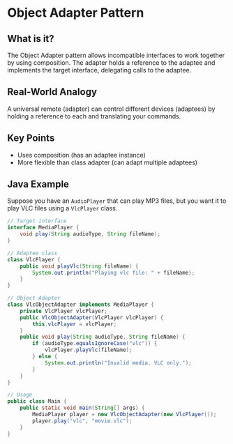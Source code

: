 # Object Adapter Pattern

## What is it?

The Object Adapter pattern allows incompatible interfaces to work together by using composition. The adapter holds a reference to the adaptee and implements the target interface, delegating calls to the adaptee.

## Real-World Analogy

A universal remote (adapter) can control different devices (adaptees) by holding a reference to each and translating your commands.

## Key Points

- Uses composition (has an adaptee instance)
- More flexible than class adapter (can adapt multiple adaptees)

## Java Example

Suppose you have an `AudioPlayer` that can play MP3 files, but you want it to play VLC files using a `VlcPlayer` class.

```java
// Target interface
interface MediaPlayer {
    void play(String audioType, String fileName);
}

// Adaptee class
class VlcPlayer {
    public void playVlc(String fileName) {
        System.out.println("Playing vlc file: " + fileName);
    }
}

// Object Adapter
class VlcObjectAdapter implements MediaPlayer {
    private VlcPlayer vlcPlayer;
    public VlcObjectAdapter(VlcPlayer vlcPlayer) {
        this.vlcPlayer = vlcPlayer;
    }
    public void play(String audioType, String fileName) {
        if (audioType.equalsIgnoreCase("vlc")) {
            vlcPlayer.playVlc(fileName);
        } else {
            System.out.println("Invalid media. VLC only.");
        }
    }
}

// Usage
public class Main {
    public static void main(String[] args) {
        MediaPlayer player = new VlcObjectAdapter(new VlcPlayer());
        player.play("vlc", "movie.vlc");
    }
}
```

